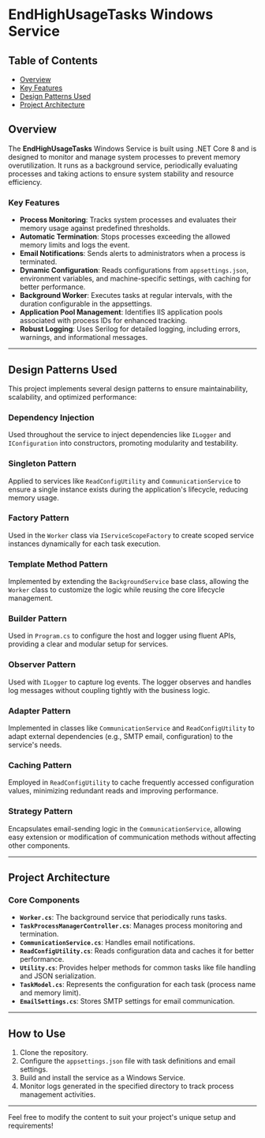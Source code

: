 # EndHighUsageTasks Windows Service

## Table of Contents
- [Overview](#overview)
- [Key Features](#key-features)
- [Design Patterns Used](#design-patterns-used)
- [Project Architecture](#project-architecture)

## Overview
The **EndHighUsageTasks** Windows Service is built using .NET Core 8 and is designed to monitor and manage system processes to prevent memory overutilization. It runs as a background service, periodically evaluating processes and taking actions to ensure system stability and resource efficiency.

### Key Features
- **Process Monitoring**: Tracks system processes and evaluates their memory usage against predefined thresholds.
- **Automatic Termination**: Stops processes exceeding the allowed memory limits and logs the event.
- **Email Notifications**: Sends alerts to administrators when a process is terminated.
- **Dynamic Configuration**: Reads configurations from `appsettings.json`, environment variables, and machine-specific settings, with caching for better performance.
- **Background Worker**: Executes tasks at regular intervals, with the duration configurable in the appsettings.
- **Application Pool Management**: Identifies IIS application pools associated with process IDs for enhanced tracking.
- **Robust Logging**: Uses Serilog for detailed logging, including errors, warnings, and informational messages.

---

## Design Patterns Used

This project implements several design patterns to ensure maintainability, scalability, and optimized performance:

### Dependency Injection
Used throughout the service to inject dependencies like `ILogger` and `IConfiguration` into constructors, promoting modularity and testability.

### Singleton Pattern
Applied to services like `ReadConfigUtility` and `CommunicationService` to ensure a single instance exists during the application's lifecycle, reducing memory usage.

### Factory Pattern
Used in the `Worker` class via `IServiceScopeFactory` to create scoped service instances dynamically for each task execution.

### Template Method Pattern
Implemented by extending the `BackgroundService` base class, allowing the `Worker` class to customize the logic while reusing the core lifecycle management.

### Builder Pattern
Used in `Program.cs` to configure the host and logger using fluent APIs, providing a clear and modular setup for services.

### Observer Pattern
Used with `ILogger` to capture log events. The logger observes and handles log messages without coupling tightly with the business logic.

### Adapter Pattern
Implemented in classes like `CommunicationService` and `ReadConfigUtility` to adapt external dependencies (e.g., SMTP email, configuration) to the service's needs.

### Caching Pattern
Employed in `ReadConfigUtility` to cache frequently accessed configuration values, minimizing redundant reads and improving performance.

### Strategy Pattern
Encapsulates email-sending logic in the `CommunicationService`, allowing easy extension or modification of communication methods without affecting other components.

---

## Project Architecture

### Core Components
- **`Worker.cs`**: The background service that periodically runs tasks.
- **`TaskProcessManagerController.cs`**: Manages process monitoring and termination.
- **`CommunicationService.cs`**: Handles email notifications.
- **`ReadConfigUtility.cs`**: Reads configuration data and caches it for better performance.
- **`Utility.cs`**: Provides helper methods for common tasks like file handling and JSON serialization.
- **`TaskModel.cs`**: Represents the configuration for each task (process name and memory limit).
- **`EmailSettings.cs`**: Stores SMTP settings for email communication.

---

## How to Use

1. Clone the repository.
2. Configure the `appsettings.json` file with task definitions and email settings.
3. Build and install the service as a Windows Service.
4. Monitor logs generated in the specified directory to track process management activities.

---

Feel free to modify the content to suit your project's unique setup and requirements!
